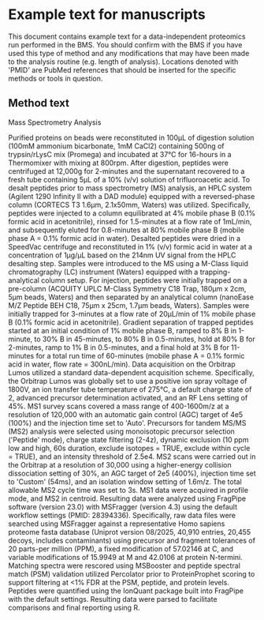 # Example text for manuscripts <!-- omit in toc -->

This document contains example text for a data-independent proteomics run performed in the BMS. You should confirm with the BMS if you have used this type of method and any modifications that may have been made to the analysis routine (e.g. length of analysis). Locations denoted with 'PMID' are PubMed references that should be inserted for the specific methods or tools in question. 

## Method text

Mass Spectrometry Analysis

Purified proteins on beads were reconstituted in 100μL of digestion solution (100mM ammonium bicarbonate, 1mM CaCl2) containing 500ng of trypsin/rLysC mix (Promega) and incubated at 37°C for 16-hours in a Thermomixer with mixing at 800rpm. After digestion, peptides were centrifuged at 12,000g for 2-minutes and the supernatant recovered to a fresh tube containing 5μL of a 10% (v/v) solution of trifluoroacetic acid. To desalt peptides prior to mass spectrometry (MS) analysis, an HPLC system (Agilent 1290 Infinity II with a DAD module) equipped with a reversed-phase column (CORTECS T3 1.6μm, 2.1x50mm, Waters) was utilized. Specifically, peptides were injected to a column equilibrated at 4% mobile phase B (0.1% formic acid in acetonitrile), rinsed for 1.5-minutes at a flow rate of 1mL/min, and subsequently eluted for 0.8-minutes at 80% mobile phase B (mobile phase A = 0.1% formic acid in water). Desalted peptides were dried in a SpeedVac centrifuge and reconstituted in 1% (v/v) formic acid in water at a concentration of 1μg/μL based on the 214nm UV signal from the HPLC desalting step. Samples were introduced to the MS using a M-Class liquid chromatography (LC) instrument (Waters) equipped with a trapping-analytical column setup. For injection, peptides were initially trapped on a pre-column (ACQUITY UPLC M-Class Symmetry C18 Trap, 180µm x 2cm, 5µm beads, Waters) and then separated by an analytical column (nanoEase M/Z Peptide BEH C18, 75µm x 25cm, 1.7µm beads, Waters). Samples were initially trapped for 3-minutes at a flow rate of 20µL/min of 1% mobile phase B (0.1% formic acid in acetonitrile). Gradient separation of trapped peptides started at an initial condition of 1% mobile phase B, ramped to 8% B in 1-minute, to 30% B in 45-minutes, to 80% B in 0.5-minutes, hold at 80% B for 2-minutes, ramp to 1% B in 0.5-minutes, and a final hold at 3% B for 11-minutes for a total run time of 60-minutes (mobile phase A = 0.1% formic acid in water, flow rate = 300nL/min). Data acquisition on the Orbitrap Lumos utilized a standard data-dependent acquisition scheme. Specifically, the Orbitrap Lumos was globally set to use a positive ion spray voltage of 1800V, an ion transfer tube temperature of 275°C, a default charge state of 2, advanced precursor determination activated, and an RF Lens setting of 45%. MS1 survey scans covered a mass range of 400-1600m/z at a resolution of 120,000 with an automatic gain control (AGC) target of 4e5 (100%) and the injection time set to 'Auto'. Precursors for tandem MS/MS (MS2) analysis were selected using monoisotopic precursor selection ('Peptide' mode), charge state filtering (2-4z), dynamic exclusion (10 ppm low and high, 60s duration, exclude isotopes = TRUE, exclude within cycle = TRUE), and an intensity threshold of 2.5e4. MS2 scans were carried out in the Orbitrap at a resolution of 30,000 using a higher-energy collision dissociation setting of 30%, an AGC target of 2e5 (400%), injection time set to 'Custom' (54ms), and an isolation window setting of 1.6m/z. The total allowable MS2 cycle time was set to 3s. MS1 data were acquired in profile mode, and MS2 in centroid. Resulting data were analyzed using FragPipe software (version 23.0) with MSFragger (version 4.3) using the default workflow settings (PMID: 28394336). Specifically, raw data files were searched using MSFragger against a representative Homo sapiens proteome fasta database (Uniprot version 08/2025, 40,910 entries, 20,455 decoys, includes contaminants) using precursor and fragment tolerances of 20 parts-per million (PPM), a fixed modification of 57.02146 at C, and variable modifications of 15.9949 at M and 42.0106 at protein N-termini. Matching spectra were rescored using MSBooster and peptide spectral match (PSM) validation utilized Percolator prior to ProteinProphet scoring to support filtering at <1% FDR at the PSM, peptide, and protein levels. Peptides were quantified using the IonQuant package built into FragPipe with the default settings. Resulting data were parsed to facilitate comparisons and final reporting using R. 
